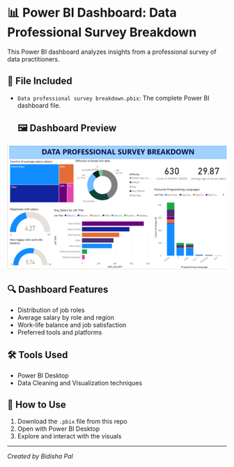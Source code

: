 
# 📊 Power BI Dashboard: Data Professional Survey Breakdown

This Power BI dashboard analyzes insights from a professional survey of data practitioners.

## 📁 File Included
- `Data professional survey breakdown.pbix`: The complete Power BI dashboard file.

  ## 🖼️ Dashboard Preview

![Dashboard Preview](data_professional_survey.png)

## 🔍 Dashboard Features
- Distribution of job roles
- Average salary by role and region
- Work-life balance and job satisfaction
- Preferred tools and platforms

## 🛠️ Tools Used
- Power BI Desktop
- Data Cleaning and Visualization techniques

## 📌 How to Use
1. Download the `.pbix` file from this repo
2. Open with Power BI Desktop
3. Explore and interact with the visuals

---
*Created by Bidisha Pal*

